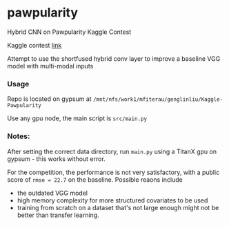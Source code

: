 # pawpularity
Hybrid CNN on Pawpularity Kaggle Contest

Kaggle contest [link](https://www.kaggle.com/c/petfinder-pawpularity-score) 

Attempt to use the shortfused hybrid conv layer to improve a baseline VGG model with multi-modal inputs

### Usage

Repo is located on gypsum at `/mnt/nfs/work1/mfiterau/genglinliu/Kaggle-Pawpularity`

Use any gpu node, the main script is `src/main.py`

### Notes:
After setting the correct data directory, run `main.py` using a TitanX gpu on gypsum - this works without error.

For the competition, the performance is not very satisfactory, with a public score of `rmse = 22.7` on the baseline. Possible reaons include 
 - the outdated VGG model
 - high memory complexity for more structured covariates to be used
 - training from scratch on a dataset that's not large enough might not be better than transfer learning.
